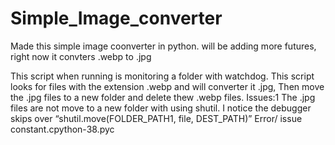 # Simple_Image_converter
Made this simple image coonverter in python. will be adding more futures, right now it convters .webp to .jpg

This script when running is monitoring a folder with watchdog. This script looks for files with the extension .webp and will converter it .jpg, Then move the .jpg files to a new folder and delete thew .webp files. 
Issues:1
The .jpg files are not move to a new folder with using shutil.
 I notice the debugger skips over “shutil.move(FOLDER_PATH1, file, DEST_PATH)”
Error/ issue  constant.cpython-38.pyc
